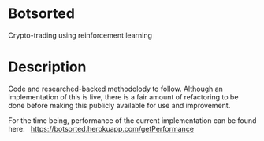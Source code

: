 # Botsorted
Crypto-trading using reinforcement learning
&nbsp;
&nbsp;
# Description

Code and researched-backed methodolody to follow. Although an implementation of this is live, there is a fair amount of refactoring to be done before making this publicly available for use and improvement.

For the time being, performance of the current implementation can be found here: &nbsp;
https://botsorted.herokuapp.com/getPerformance

